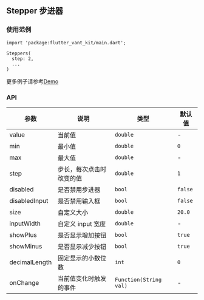 ## Stepper 步进器

### 使用范例

```
import 'package:flutter_vant_kit/main.dart';

Steppers(
  step: 2,
  ...
)
```

更多例子请参考[Demo](../example/lib/routes/demoStepper.dart)

### API

| 参数 | 说明 | 类型 | 默认值 |
| ------------ | ------------ | ------------ | ------------ |
| value | 当前值 | `double` | - |
| min | 最小值 | `double` | `0` |
| max | 最大值 | `double` | - |
| step | 步长，每次点击时改变的值 | `double` | `1` |
| disabled | 是否禁用步进器 | `bool` | `false` |
| disabledInput | 是否禁用输入框 | `bool` | `false` |
| size | 自定义大小 | `double` | `20.0` |
| inputWidth | 自定义 input 宽度 | `double` | - |
| showPlus | 是否显示增加按钮 | `bool` | `true` |
| showMinus | 是否显示减少按钮 | `bool` | `true` |
| decimalLength | 固定显示的小数位数 | `int` | `0` |
| onChange | 当前值变化时触发的事件 | `Function(String val)` | - |
